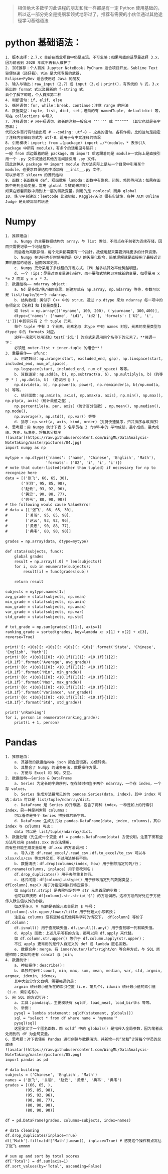 > 相信绝大多数学习此课程的朋友和我一样都是有一定 Python 使用基础的，所以这一部分完全是提纲挈领式地带过了，推荐有需要的小伙伴通过其他途径学习基础语法

# python 基础语法：
	1. 版本选择：2.7.x 目前在商业项目中仍是主流，不可忽略；如果可能的话尽量选择 3.x，因为前者到 2020 年就不再有人维护了
	2. IDE推荐：个人首推 Jupyter NoteBook；PyCharm 适合项目开发，Sublime Text 轻便快速（还好看），Vim 是大佬专属的武器，  
	Eclipse+PyDev 适合使用过 Java 的朋友
	3. 输入与输出：raw_input (2.7）或 input (3.x）；print()，有传统的 % 式，3.x 新出的 format 式以及最新的 f-string 式，  
	自个了解下即可，个人首推第二种
	4. 判断语句：if, elif, else
	5. 循环语句：for, while；break, continue；注意 range 的用法
	6. 数据类型：tuple, list, dict, set；进阶的有 namedTuple, defaultdict 等，可在 collections 中导入
	7. 注释语句：# 用于短语句，较长的注释一般会用 '''''' 或 """""" （其实也就是长字符串）；  
	代码文件首行有时会出现 # --coding: utf-8 - 之类的语句，各有作用，比如这句是指定了注释内容编码方式为 utf-8，适用于有中文注释的情况
	8. 引用模块：import; from …(package) import …/*(module，* 表示引入 package 中所有 module)，有多个的话用逗号隔开；  
	一般 from 后边跟着的是 package，而 import 后边跟着的是 module——实际上是直接引用一个 .py 文件或通过其他方法间接引用 .py 文件。  
	因此这种从 package 中 import module 的方法实际上是从一个目录中引用某个 module，也要求目录结构中添加有 __init__.py 文件，  
	可以参考下 sklearn 的源码结构
	9. 函数：长函数用 def, 短函数用 lambda；函数中有嵌套、闭包、修饰等用法；如果在函数中用到全局变量，需用 global 关键词来声明；  
	如果在嵌套函数中用到上一层的函数变量，则用的是 nonlocal 而非 global
	10. 练习平台建议：leetcode 比较初级，Kaggle/天池 很有实战性，各种 ACM Online Judge 是比较高阶的玩法

# Numpy
	1. 推荐理由：
		a. Numpy 的主要数据结构为 array，与 list 类似，不同点在于前者为连续存储，因而只需要记录一个地址指针，  
		而后者为离散存储，每个元素都需要有一个指针，故使用起来需要消耗更多的计算资源。
		b. Numpy 在访问内存时使用的是 CPU 的矢量化指令，简单理解就是直接用了最接近计算机底层的语言，因而效率更高。
		c. Numpy 充分采用了多线程的开发方式，CPU 越多核其效率优势越明显。
		d. 一个 Tips：尽量对原变量进行操作，而不要隐式地拷贝生成新的变量，如尽量用 x *= 2 而非 y = x * 2。
	2. 数据结构—— ndarray object：
		a. Nd 是多维/秩/轴的意思，创建方式有 np.array, np.ndarray 等等，参数可以是 list/tuple/另一个 ndarray。
		b. 结构数组：类似于 C++ 中的 struc，通过 np.dtype 来为 ndarray 每一项中的各项定义【名称】和【变量类型】，  
		如 test = np.array([('myname', 100, 200), ('yourname', 300,400)],   
		dtype={'names': ['name', 'id1', 'id2'], 'formats': ['U2', 'i', 'i']})中其实只有 2 个 tuple 元素，  
		每个 tuple 中有 3 个元素，元素名与 dtype 中的 names 对应，元素的变量类型与 dtype 中的 formats 对应。  
		这样一来就可以用诸如 test['id1'] 的方式来调用同个名称下的元素了。**强调一下：  
		必须是 outer-list + inner-tuple 的组合**！
	3. 重要操作—— ufunc：
		a. 创建数组：np.arange(start, excluded_end, gap), np.linspace(start, included_end, num_of_space),   
		np.logspace(start, included_end, num_of_space) 等等。
		b. 算数运算：np.add(a, b), np.subtract(a, b), np.multiply(a, b)（约等于 * ）,np.dot(a, b) （建议用 @ ）,   
		np.divide(a, b), np.power(a, power), np.remainder(a, b)/np.mod(a, b) 等等。
		c. 统计函数：np.amin(a, axis), np.amax(a, axis), np.min(), np.max(), np.ptp(a, axis)（统计最值之差）,   
		np.percentile(a, per, axis)（统计百分位数）, np.mean(), np.median(), np.mode(),   
		np.average(), np.std(), np.var() 等等
		d. 排序：np.sort(a, axis, kind, order)（支持快速排序，归并排序与堆排序）
	4. 思考题：用 Numpy 统计下表 5 名学员在 3 门学科中的 平均成绩，最小成绩，最大成绩，方差，标准差，将按总分排序  
	![avatar](https://raw.githubusercontent.com/WingML/DataAnalysis-NoteTaking/master/pictures/04.jpg)
	import numpy as np
	
	mytype = np.dtype({'names': ('name', 'Chinese', 'English', 'Math'), 
	                  'formats': ('U2', 'i', 'i', 'i')})
	# note that outer-listed(rather than tupled) if necessary for np to recognize here
	data = [('张飞', 66, 65, 30), 
	       ('关羽', 95, 85, 98), 
	       ('赵云', 93, 92, 96), 
	       ('黄忠', 90, 88, 77), 
	       ('典韦', 80, 90, 90)]
	# the following would cause ValueError
	# data = [['张飞', 66, 65, 30], 
	#        ['关羽', 95, 85, 98], 
	#        ['赵云', 93, 92, 96], 
	#        ['黄忠', 90, 88, 77], 
	#        ['典韦', 80, 90, 90]]
	
	grades = np.array(data, dtype=mytype)
	
	def stata(subjects, func):
	    global grades
	    result = np.array([.0] * len(subjects))
	    for i, sub in enumerate(subjects):
	        result[i] = func(grades[sub])
	    
	    return result
	
	subjects = mytype.names[1:]
	avg_grade = stata(subjects, np.mean)
	min_grade = stata(subjects, np.amin)
	max_grade = stata(subjects, np.amax)
	var_grade = stata(subjects, np.var)
	std_grade = stata(subjects, np.std)
	
	# tot_grade = np.sum(grades[:][1:], axis=1)
	ranking_grade = sorted(grades, key=lambda x: x[1] + x[2] + x[3], reverse=True)
	
	print('{: <10s}{: <10s}{: <10s}{: <10s}'.format('Stata', 'Chinese', 'English', 'Math'))
	print('{0: <10s}{1[0]: <10.1f}{1[1]: <10.1f}{1[2]: <10.1f}'.format('Average', avg_grade))
	print('{0: <10s}{1[0]: <10.1f}{1[1]: <10.1f}{1[2]: <10.1f}'.format('Min', min_grade))
	print('{0: <10s}{1[0]: <10.1f}{1[1]: <10.1f}{1[2]: <10.1f}'.format('Max', max_grade))
	print('{0: <10s}{1[0]: <10.1f}{1[1]: <10.1f}{1[2]: <10.1f}'.format('Variance', var_grade))
	print('{0: <10s}{1[0]: <10.1f}{1[1]: <10.1f}{1[2]: <10.1f}'.format('Std', std_grade))
	
	print('\nRanking')
	for i, person in enumerate(ranking_grade):
	    print(i + 1, person)
	
# Pandas
	1. 推荐理由：
		a. 其基础的数据结构与 json 契合度很高，方便转换。
		b. 其整合了 Numpy 的诸多用法，数据操作方便。
		c. 方便与 Excel 和 SQL 交互。
	2. 数据结构——Series & DataFrame
		a. Series 为定长的字典序列，在存储时相当于两个 ndarray，一个存 index，一个存 values。
		b. Series 生成方法最常见的为 pandas.Series(data, index)，其中 index 可选；data 可以是 list/tuple/ndarray/dict。
		c. DataFrame 是 Series 的升级版，包含了两种 index，一种是如上的行索引 index，另一种是列索引 columns；  
		可以看作是多个 Series 拼接成的新字典。
		d. DataFrame 生成方式为 pandas.DataFrame(data, index, columns)，其中 index 与 columns 可选；  
		data 可以是 list/tuple/ndarray/dict。
	3. 数据处理（先生成一个变量 df = pandas.DataFrame(data) 方便说明，注意下面有些方法可以用 pandas.xxx 的方法使用，  
	而有些只能生成变量后用 df.xxx 的方法调用）：
		a. 导入/出 df.read_excel/.read_csv；df.to_excel/to_csv 可以与 xlsx/xls/csv 等文件交互，不过用法略有不同。
		b. 数据清洗：df.drop(columns/index, how) 用于删除指定的列/行；df.rename(columns, inplace) 用于修改列名；  
		df.drop_duplicates() 用于去除重复的行。
		c. 格式问题：df[column].astype() 用于修改指定列的数据类型；df[column].map() 用于对指定列执行特定操作，  
		如 map(str.strip) 是去除指定列中 str 元素首尾的空格；  
		也可以直接用 df[column].str.strip('$') 的方法调用，这种方法的好处在于方便传入默认值以外的参数，  
		如这里传入 ￥ 指的是去除元素首尾的 $ 符号；df[column].str.upper/lower/title 用于处理大小写转换；  
		注意在 columns 没有空格或其他特殊字符的情况下， df[column] 等价于 df.column；  
		df.isnull() 用于查找缺失值，df.isnull().any() 用于查找哪一列有缺失值。
		d. Apply 函数：上述几乎所有的方法，都可以用 df.apply 来代替。  
		如 df.column.str.upper() 等价于 df.column.apply(str.upper)；  
		不过 apply 更常用的是传入自定义的 def 或 lambda 匿名函数。
		e. 数据合并：merge，有 inner/outer/left/right/on 等合并方式，与 SQL 原理相同；类似的还有 concat 与 join。
	4. 数据统计：
		a. 神级操作：describe()！
		b. 单独的操作：count, min, max, sum, mean, median, var, std, argmin, argmax, idxmin, idxmax。  
		其中大部分含义自明，需要强调的是：  
		argmin 统计最小值所在的索引位置（i.e. 第几个），idxmin 统计最小值的索引值（i.e. 索引名称）。
	5. 用 SQL 的方式打开：
		a. 工具：pandasql，主要模块有 sqldf, load_meat, load_births 等等。
		b. 举例：
		pysql = lambda statement: sqldf(statement, globals())
		sql = "select * from df where name = 'myname'"
		pysql(sql)
		这里定义了一个匿名函数，而 sqldf 中的 globals() 是指传入全局参数，因为笔者此处用到的 df 为全局变量。
	6. 思考题：对下表使用 Pandas 进行创建与数据清洗，并新增一列“总和”计算每个学员的总成绩  
	![avatar](https://raw.githubusercontent.com/WingML/DataAnalysis-NoteTaking/master/pictures/05.png)
	import pandas as pd
	
	# data building
	subjects = ('Chinese', 'English', 'Math')
	names = ('张飞', '关羽', '赵云', '黄忠', '典韦', '典韦')
	grades = [(66, 65, ), 
	         (95, 85, 98), 
	         (95, 92, 96), 
	         (90, 88, 77), 
	         (80, 90, 90), 
	         (80, 90, 90)]
	
	df = pd.DataFrame(grades, columns=subjects, index=names)
	
	# data cleaning
	df.drop_duplicates(inplace=True)
	df['Math'].fillna(df['Math'].mean(), inplace=True) # 感觉这个操作有点高估了张飞 emmmm
	
	# sum up and sort by total scores
	df['Total'] = df.sum(axis=1)
	df.sort_values(by='Total', ascending=False)
